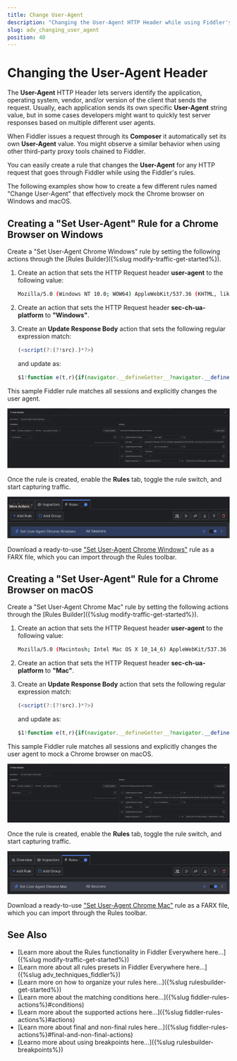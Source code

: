 ```yaml
---
title: Change User-Agent
description: "Changing the User-Agent HTTP Header while using Fiddler's rules."
slug: adv_changing_user_agent
position: 40
---
```


# Changing the User-Agent Header

The **User-Agent** HTTP Header lets servers identify the application, operating system, vendor, and/or version of the client that sends the request. Usually, each application sends its own specific **User-Agent** string value, but in some cases developers might want to quickly test server responses based on multiple different user agents.

When Fiddler issues a request through its **Composer** it automatically set its own **User-Agent** value. You might observe a similar behavior when using other third-party proxy tools chained to Fiddler.

You can easily create a rule that changes the **User-Agent** for any HTTP request that goes through Fiddler while using the Fiddler's rules.

The following examples show how to create a few different rules named "Change User-Agent" that effectively mock the Chrome browser on Windows and macOS.

## Creating a "Set User-Agent" Rule for a Chrome Browser on Windows

Create a "Set User-Agent Chrome Windows" rule by setting the following actions through the [Rules Builder]({%slug modify-traffic-get-started%}).

1. Create an action that sets the HTTP Request header **user-agent** to the following value:

    ```bash
    Mozilla/5.0 (Windows NT 10.0; WOW64) AppleWebKit/537.36 (KHTML, like Gecko) Chrome/123.0.0.0 Safari/537.36`.
    ```

1. Create an action that sets the HTTP Request header **sec-ch-ua-platform** to **"Windows"**.

1. Create an **Update Response Body** action that sets the following regular expression match:
    
    ```javascript
    (<script(?:(?!src).)*?>)
    ```

    and update as:

    ```javascript
    $1!function e(t,r){if(navigator.__defineGetter__?navigator.__defineGetter__("userAgent",function(){return r}):Object.defineProperty&&Object.defineProperty(navigator,"userAgent",{get:function(){return r}}),t.navigator.userAgent!==r){var n={get:function(){return r}};try{Object.defineProperty(t.navigator,"userAgent",n)}catch(i){t.navigator=Object.create(navigator,{userAgent:n})}}}(window,"Mozilla/5.0 (Windows NT 10.0; WOW64) AppleWebKit/537.36 (KHTML, like Gecko) Chrome/123.0.0.0 Safari/537.36");
    ```

This sample Fiddler rule matches all sessions and explicitly changes the user agent.

![Creating "Set User-Agent Chrome Windows" rule](../../images/advanced/adv-change-ua-chrome-windows.png)

Once the rule is created, enable the **Rules** tab, toggle the rule switch, and start capturing traffic.

![Activating the "Set User-Agent Chrome Windows" rule](../../images/advanced/adv-change-ua-chrome-windows-active.png)

Download a ready-to-use <a href="https://github.com/telerik/fiddler-everywhere/tree/master/rules/changing-user-agent-chrome-windows" target="_blank">"Set User-Agent Chrome Windows"</a> rule as a FARX file, which you can import through the Rules toolbar.

## Creating a "Set User-Agent" Rule for a Chrome Browser on macOS

Create a "Set User-Agent Chrome Mac" rule by setting the following actions through the [Rules Builder]({%slug modify-traffic-get-started%}).

1. Create an action that sets the HTTP Request header **user-agent** to the following value: 

    ```bash
    Mozilla/5.0 (Macintosh; Intel Mac OS X 10_14_6) AppleWebKit/537.36 (KHTML, like Gecko) Chrome/123.0.0.0 Safari/537.36
    ```

1. Create an action that sets the HTTP Request header **sec-ch-ua-platform** to **"Mac"**.

1. Create an **Update Response Body** action that sets the following regular expression match:

    ```javascript
    (<script(?:(?!src).)*?>)
    ```

    and update as:

    ```javascript
    $1!function e(t,r){if(navigator.__defineGetter__?navigator.__defineGetter__("userAgent",function(){return r}):Object.defineProperty&&Object.defineProperty(navigator,"userAgent",{get:function(){return r}}),t.navigator.userAgent!==r){var n={get:function(){return r}};try{Object.defineProperty(t.navigator,"userAgent",n)}catch(i){t.navigator=Object.create(navigator,{userAgent:n})}}}(window,"Mozilla/5.0 (Macintosh; Intel Mac OS X 10_14_6) AppleWebKit/537.36 (KHTML, like Gecko) Chrome/123.0.0.0 Safari/537.36");
    ```

This sample Fiddler rule matches all sessions and explicitly changes the user agent to mock a Chrome browser on macOS.

![Creating "Set User-Agent Chrome Mac" rule](../../images/advanced/adv-change-ua-chrome-mac.png)

Once the rule is created, enable the **Rules** tab, toggle the rule switch, and start capturing traffic.

![Activating the "Set User-Agent Chrome Mac" rule](../../images/advanced/adv-change-ua-chrome-mac-active.png)

Download a ready-to-use <a href="https://github.com/telerik/fiddler-everywhere/tree/master/rules/changing-user-agent-chrome-macos" target="_blank">"Set User-Agent Chrome Mac"</a> rule as a FARX file, which you can import through the Rules toolbar.

## See Also

* [Learn more about the Rules functionality in Fiddler Everywhere here...]({%slug modify-traffic-get-started%})
* [Learn more about all rules presets in Fiddler Everywhere here...]({%slug adv_techniques_fiddler%})
* [Learn more on how to organize your rules here...]({%slug rulesbuilder-get-started%})
* [Learn more about the matching conditions here...]({%slug fiddler-rules-actions%}#conditions)
* [Learn more about the supported actions here...]({%slug fiddler-rules-actions%}#actions)
* [Learn more about final and non-final rules here...]({%slug fiddler-rules-actions%}#final-and-non-final-actions)
* [Learno more about using breakpoints here...]({%slug rulesbuilder-breakpoints%})